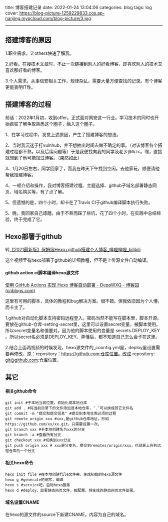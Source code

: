 title: 博客搭建记录
date: 2022-01-24 13:04:06
categories: blog
tags: log
cover: https://blog-picture-1259229833.cos.ap-nanjing.myqcloud.com/blog-picture/3.jpg

------



## 搭建博客的原因

1.职业需求。让others快速了解我。

2.好看。在搜技术文章时，不止一次链接到别人的好看博客，即喜欢别人的技术又喜欢那好看的博客。

3.个人需求。从事信安相关工作，规律杂乱，需要大量方便查找的记录。有个博客更能表明IT性。

## 搭建博客的过程

前话：2022年1月初，收到offer。正式面对网安这一行业。学习技术的同时也开始疯狂了解争取熟悉这个圈子，融入这个圈子。

1、在学习过程中，发觉上述原因，产生了搭建博客的想法。

2、当时我沉迷于打vulnhub，并不想抽出时间去做不确定的事。（对该博客各个搭建过程都不熟，以及后续问题等）于是我便找向我的同学及老乡@lkzc。嘿，直接就想到了他可能搭过博客。（果然如此）

3、1月20日左右，同学回家了，而我在昨天下午找到空闲。去他家玩，顺便请他帮我搭建博客。

4、一顿介绍和操作，我对博客搭建过程、主题选择、github子域名部署静态网页、域名购买等，有了点了解。

5、但遗憾的是，四个小时，却卡在了Travis CI于github编译脚本执行失败。

5、晚，我回家自己琢磨。由于不熟而踩了些坑，花了四个小时，在实践中总结经验，终于完成了它。

## Hexo部署于github

转[【2021最新版】保姆级Hexo+github搭建个人博客_哔哩哔哩_bilibili](https://www.bilibili.com/video/BV1mU4y1j72n?p=1)

这个视频里有hexo部署于github的详细教程，但不是上传源文件自动编译。

#### github action ci脚本编译hexo源文件

[使用 GitHub Actions 实现 Hexo 博客自动部署 - DeppWXQ - 博客园 (cnblogs.com)](https://www.cnblogs.com/deppwang/p/12326906.html)

这里有可用的脚本，具体的教程和bug解决方案。很不错。但我依旧因为个人懵，而卡主了。

1.github对自动化脚本支持密码远程登入。密码当然不能写在脚本里，脚本开源。要放在github-仓库-setting-secret里，这里可以设置secret变量，被脚本使用。所以secret变量名和值要对。因为他的脚本使用的变量是 secrets.DEPLOY_KEY 。所以secret名必须是DEPLOY_KEY。弄懂后，都不知道自己怎么会卡在这里。

2.结合上面两视频的时候发现，hexo源文件的_coonfig.yml里，deploy里设置需要再修改，原：repository：https://github.com:仓库位置。改成 repository: git@github.com:仓库位置。

## 其它

#### 相关github命令

```shell
git init #于本地当前位置，初始化成本地仓库
git add . #将当前目录下的文件添加进本地仓库，‘.’可以换成其它文件名
git commit -m "提交和提交信息" #提交到本地仓库必须的过程
git remote origin xxx #xxx,是github仓库地址，形如https://github.com/xx/xx.git。只需要设置一次。
git branch xxx #于本地创建名为xxx的分支
git branch -a #查看所有分支
git checkout xxx #切换到xxx分支
git push origin xxx # xxx是分支名，提交到remotes/origin/xxx，也就是上传到远程仓库的一个分支
```

#### 相关hexo命令

```
hexo init file #在本地创建file文件夹，生成初始的hexo源文件
hexo g #generate的缩写，编译
hexo s #service吧，启动hexo服务
hexo d #deploy，部署静态网页文件，按配置，将生成的静态网页文件部署。
```

#### 域名设置CNAME

在hexo的源文件的source下新建CNAME，内容为自己的域名。